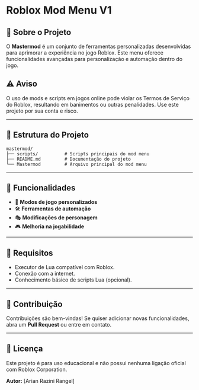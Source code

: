 
# Roblox Mod Menu V1

## 📌 Sobre o Projeto
O **Mastermod** é um conjunto de ferramentas personalizadas desenvolvidas para aprimorar a experiência no jogo Roblox. Este menu oferece funcionalidades avançadas para personalização e automação dentro do jogo.

## ⚠️ Aviso
O uso de mods e scripts em jogos online pode violar os Termos de Serviço do Roblox, resultando em banimentos ou outras penalidades. Use este projeto por sua conta e risco.

---

## 📂 Estrutura do Projeto
```
mastermod/
├── scripts/          # Scripts principais do mod menu     
├── README.md         # Documentação do projeto
└── Mastermod         # Arquivo principal do mod menu
```

---

## 🚀 Funcionalidades
- 📌 **Modos de jogo personalizados**
- 🛠 **Ferramentas de automação**
- 🎭 **Modificações de personagem**
- 🎮 **Melhoria na jogabilidade**

---


## 📜 Requisitos
- Executor de Lua compatível com Roblox.
- Conexão com a internet.
- Conhecimento básico de scripts Lua (opcional).

---

## 🤝 Contribuição
Contribuições são bem-vindas! Se quiser adicionar novas funcionalidades, abra um **Pull Request** ou entre em contato.

---

## 📜 Licença
Este projeto é para uso educacional e não possui nenhuma ligação oficial com Roblox Corporation.

**Autor:** [Arian Razini Rangel]

